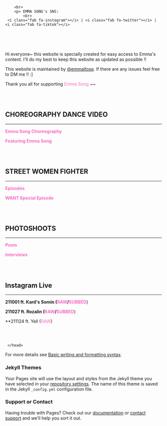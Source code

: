 <html>
<head>
     <script src="https://kit.fontawesome.com/97c538f919.js" crossorigin="anonymous"></script>
     
        
        <br>
        <p> EMMA SONG's SNS:
            <br>
     <i class="fab fa-instagram"></i> | <i class="fab fa-twitter"></i> | <i class="fab fa-tiktok"></i>
<br>
<br>
<br>
      
      
  
Hi everyone~ this website is specially created for easy access to Emma's content. I'll do my best to keep this website as updated as possible !!

This website is maintained by [@emmaltose](https://twitter.com/emmaltose). If there are any issues feel free to DM me !! :]

Thank you all for supporting <FONT COLOR="#F76AC3">Emma Song</FONT> ~~    
        
<br>
<br>

## CHOREOGRAPHY DANCE VIDEO
______________________________________________________________________________________

**<FONT COLOR="#F76AC3">Emma Song Choreography</FONT>**
  
**<FONT COLOR="#F76AC3">Featuring Emma Song</FONT>**

<br>
<br>
  
## STREET WOMEN FIGHTER
 ______________________________________________________________________________________

**<FONT COLOR="#F76AC3">Episodes</FONT>**

**<FONT COLOR="#F76AC3">WANT Special Episode</FONT>**

<br>
<br>

 
## PHOTOSHOOTS
 ______________________________________________________________________________________

**<FONT COLOR="#F76AC3">Posts</FONT>**

**<FONT COLOR="#F76AC3">Interviews</FONT>**

<br>
<br>

## Instagram Live
 ______________________________________________________________________________________

**211001 ft. Kard's Somin (<FONT COLOR="#F76AC3">RAW</FONT>/<FONT COLOR="#F76AC3">SUBBED</FONT>**)

**211027 ft. Rozalin (<FONT COLOR="#F76AC3">RAW</FONT>/<FONT COLOR="#F76AC3">SUBBED</FONT>**)

**211124 ft. Yell (<FONT COLOR="#F76AC3">RAW</FONT>)

<br>
<br>
  
     </head>     
            
For more details see [Basic writing and formatting syntax](https://docs.github.com/en/github/writing-on-github/getting-started-with-writing-and-formatting-on-github/basic-writing-and-formatting-syntax).

### Jekyll Themes

Your Pages site will use the layout and styles from the Jekyll theme you have selected in your [repository settings](https://github.com/eemmasong/eemmasong.github.io/settings/pages). The name of this theme is saved in the Jekyll `_config.yml` configuration file.

### Support or Contact

Having trouble with Pages? Check out our [documentation](https://docs.github.com/categories/github-pages-basics/) or [contact support](https://support.github.com/contact) and we’ll help you sort it out.
